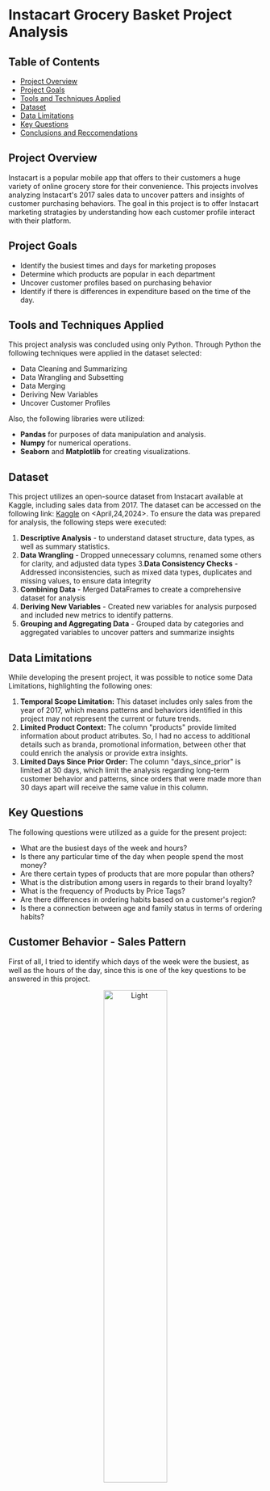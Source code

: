 # Instacart Grocery Basket Project Analysis

## Table of Contents
- [Project Overview](#project-overview)
- [Project Goals](#project-goals)
- [Tools and Techniques Applied](#tools-and-techniques-applied)
- [Dataset](#dataset)
- [Data Limitations](#data-limitations)
- [Key Questions](#key-questions)
- [Conclusions and Reccomendations](#conclusion-and-recommendations)

## Project Overview
Instacart is a popular mobile app that offers to their customers a huge variety of online grocery store for their convenience. This projects involves analyzing Instacart's 2017 sales data to uncover patters and insights of customer purchasing behaviors. The goal in this project is to offer Instacart marketing stratagies by understanding how each customer profile interact with their platform. 

## Project Goals
- Identify the busiest times and days for marketing proposes
- Determine which products are popular in each department 
- Uncover customer profiles based on purchasing behavior
- Identify if there is differences in expenditure based on the time of the day. 

## Tools and Techniques Applied
This project analysis was concluded using only Python. Through Python the following techniques were applied in the dataset selected:
- Data Cleaning and Summarizing
- Data Wrangling and Subsetting
- Data Merging
- Deriving New Variables
- Uncover Customer Profiles

Also, the following libraries were utilized:
- **Pandas** for purposes of data manipulation and analysis.
- **Numpy** for numerical operations. 
- **Seaborn** and **Matplotlib** for creating visualizations.

## Dataset
This project utilizes an open-source dataset from Instacart available at Kaggle, including sales data from 2017. The dataset can be accessed on the following link: [Kaggle](https://www.kaggle.com/datasets/psparks/instacart-market-basket-analysis) on <April,24,2024>.
To ensure the data was prepared for analysis, the following steps were executed:
1. **Descriptive Analysis** - to understand dataset structure, data types, as well as summary statistics.
2. **Data Wrangling** - Dropped unnecessary columns, renamed some others for clarity, and adjusted data types 
3.**Data Consistency Checks** - Addressed inconsistencies, such as mixed data types, duplicates and missing values, to ensure data integrity
4. **Combining Data** - Merged DataFrames to create a comprehensive dataset for analysis
5. **Deriving New Variables** - Created new variables for analysis purposed and included new metrics to identify patterns. 
6. **Grouping and Aggregating Data** - Grouped data by categories and aggregated variables to uncover patters and summarize insights

## Data Limitations
While developing the present project, it was possible to notice some Data Limitations, highlighting the following ones:
1. **Temporal Scope Limitation:** This dataset includes only sales from the year of 2017, which means patterns and behaviors identified in this project may not represent the current or future trends.  
2. **Limited Product Context:** The column "products" provide limited information about product atributes. So, I had no access to additional details such as branda, promotional information, between other that could enrich the analysis or provide extra insights. 
3. **Limited Days Since Prior Order:** The column "days_since_prior" is limited at 30 days, which limit the analysis regarding long-term customer behavior and patterns, since orders that were made more than 30 days apart will receive the same value in this column. 

## Key Questions
The following questions were utilized as a guide for the present project: 

* What are the busiest days of the week and hours? 
* Is there any particular time of the day when people spend the most money?
* Are there certain types of products that are more popular than others?
* What is the distribution among users in regards to their brand loyalty? 
* What is the frequency of Products by Price Tags?
* Are there differences in ordering habits based on a customer's region? 
* Is there a connection between age and family status in terms of ordering habits?  


## Customer Behavior - Sales Pattern

First of all, I tried to identify which days of the week were the busiest, as well as the hours of the day, since this is one of the key questions to be answered in this project. 

<p align="center">
    <img alt="Light" src="https://github.com/robcabr/Instacart_Analysis_Sales/blob/main/Visualizations/bar_orders_dow.png" width="50%">
</p>

The days are identified as follows: Saturday(0), Sunday(1), Monday(2), Tuesday(3), Wednesday(4), Thursday(5), and Friday(6).

It's possible to notice that Saturday and Sunday were the busiest days, while Wednesday and Tuesday were the least busy. 

After identifying the frequency of sales by day, it was important to identify the frequency of sales by hour, as well as the price by hour of day:


<p align="center">
    <img alt="Light" src = "https://github.com/robcabr/Instacart_Analysis_Sales/blob/main/Visualizations/hist_order_by_hour.png" width="50%">
    <img alt="Dark" src ="https://github.com/robcabr/Instacart_Analysis_Sales/blob/main/Visualizations/line_expenditure_by_hour.png" width="50%">
</p>

According to the visualization line above, prices tend to be higher between 04 AM to 08 AM and 8 PM until 10 PM. On the other hand, from 12 am to 3 am, Instacart's clients tend to spend less. 

As for the histogram, it's clear that the busiest hours are around 10 AM to 3 PM, while the least busy hours are between 12 AM to 5 AM. 

<p align="center">
    <img alt="Light" src = "https://github.com/robcabr/Instacart_Analysis_Sales/blob/main/Visualizations/hist_price_frequency_bins70.png" width="50%">
</p>

Lastly, it was created a histogram based on price by frequency, where it was possible to identify that most of the products consumed are below $15 and after this price range the consumption drops drastically. 


## Customer Profiling

After identifying the sales pattern, I started to create a profile for Instacart's Customers based on key features present in the dataset.

So, for that I tried to identify any correlation between age and other variables. 

<p align="center">
    <img alt="Light" src = "https://github.com/robcabr/Instacart_Analysis_Sales/blob/main/Visualizations/scatt_age_income.png" width="50%">
    <img alt="Dark" src ="https://github.com/robcabr/Instacart_Analysis_Sales/blob/main/Visualizations/line_age_family.png" width="50%">
</p>

In both cases the analysis was unsuccessful, since:
1. It was not possible to observe any correlation between age and income, as could be observed a high flunctuation as the age increases.
2. Also, it couldn't be observed any correlation between age and number of dependants, as there is no clear pattern between these variables.

So, it was necessary to take another direction in the customer profiling.

For this, I created a profile based on the frequencdy of order placed by a customer, divided in three categories:
- Loyal Customer - Customer that has already made more than 40 orders.
- Regular Customer - Customer that has made less than 40 order but more than 10. 
- New Customer - Customer that has less than 10 orders.

<p align="center">
    <img alt="Dark" src ="https://github.com/robcabr/Instacart_Analysis_Sales/blob/main/Visualizations/bar_loyalty_brand.png" width="50%">
</p>

As can be observed above, there are a higher presence of Regular Customers, followed by Loyal Customers and then New Customers. 
Although the requirements to be classified as a loyal customer require a high number of orders, the amount of regular customers far exceed the number of loyal, which could be an indicative that the majority of Instacart's income comes from customers who have a habit of place from 10 to 40 orders per year. 


## Conclusion and Recommendations

Based on the finding during this project, I would recommend as follows: 
1.
2.
3.
4.
5.


What improvements could be done in this project? 

-
-
-

NOTE: This data was fabricated and used for the purposes of CareerFoundry Data Analytics - Achivement 4 (Python Fundamentals for Data Analysis). 
